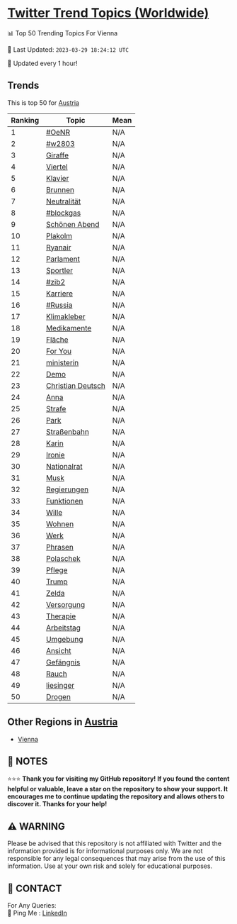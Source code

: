 [Twitter Trend Topics (Worldwide)](https://github.com/ErcinDedeoglu/Twitter-Trend-Topics)
==========


📊 Top 50 Trending Topics For Vienna

📆 Last Updated: `2023-03-29 18:24:12 UTC`

🔧 Updated every 1 hour!


## Trends

This is top 50 for [Austria](</Austria>)

| Ranking | Topic | Mean |
| ------- | ------------ | ------------ |
| 1 | [#OeNR](http://twitter.com/search?q=%23OeNR) | N/A |
| 2 | [#w2803](http://twitter.com/search?q=%23w2803) | N/A |
| 3 | [Giraffe](http://twitter.com/search?q=Giraffe) | N/A |
| 4 | [Viertel](http://twitter.com/search?q=Viertel) | N/A |
| 5 | [Klavier](http://twitter.com/search?q=Klavier) | N/A |
| 6 | [Brunnen](http://twitter.com/search?q=Brunnen) | N/A |
| 7 | [Neutralität](http://twitter.com/search?q=Neutralit%c3%a4t) | N/A |
| 8 | [#blockgas](http://twitter.com/search?q=%23blockgas) | N/A |
| 9 | [Schönen Abend](http://twitter.com/search?q=Sch%c3%b6nen+Abend) | N/A |
| 10 | [Plakolm](http://twitter.com/search?q=Plakolm) | N/A |
| 11 | [Ryanair](http://twitter.com/search?q=Ryanair) | N/A |
| 12 | [Parlament](http://twitter.com/search?q=Parlament) | N/A |
| 13 | [Sportler](http://twitter.com/search?q=Sportler) | N/A |
| 14 | [#zib2](http://twitter.com/search?q=%23zib2) | N/A |
| 15 | [Karriere](http://twitter.com/search?q=Karriere) | N/A |
| 16 | [#Russia](http://twitter.com/search?q=%23Russia) | N/A |
| 17 | [Klimakleber](http://twitter.com/search?q=Klimakleber) | N/A |
| 18 | [Medikamente](http://twitter.com/search?q=Medikamente) | N/A |
| 19 | [Fläche](http://twitter.com/search?q=Fl%c3%a4che) | N/A |
| 20 | [For You](http://twitter.com/search?q=For+You) | N/A |
| 21 | [ministerin](http://twitter.com/search?q=ministerin) | N/A |
| 22 | [Demo](http://twitter.com/search?q=Demo) | N/A |
| 23 | [Christian Deutsch](http://twitter.com/search?q=Christian+Deutsch) | N/A |
| 24 | [Anna](http://twitter.com/search?q=Anna) | N/A |
| 25 | [Strafe](http://twitter.com/search?q=Strafe) | N/A |
| 26 | [Park](http://twitter.com/search?q=Park) | N/A |
| 27 | [Straßenbahn](http://twitter.com/search?q=Stra%c3%9fenbahn) | N/A |
| 28 | [Karin](http://twitter.com/search?q=Karin) | N/A |
| 29 | [Ironie](http://twitter.com/search?q=Ironie) | N/A |
| 30 | [Nationalrat](http://twitter.com/search?q=Nationalrat) | N/A |
| 31 | [Musk](http://twitter.com/search?q=Musk) | N/A |
| 32 | [Regierungen](http://twitter.com/search?q=Regierungen) | N/A |
| 33 | [Funktionen](http://twitter.com/search?q=Funktionen) | N/A |
| 34 | [Wille](http://twitter.com/search?q=Wille) | N/A |
| 35 | [Wohnen](http://twitter.com/search?q=Wohnen) | N/A |
| 36 | [Werk](http://twitter.com/search?q=Werk) | N/A |
| 37 | [Phrasen](http://twitter.com/search?q=Phrasen) | N/A |
| 38 | [Polaschek](http://twitter.com/search?q=Polaschek) | N/A |
| 39 | [Pflege](http://twitter.com/search?q=Pflege) | N/A |
| 40 | [Trump](http://twitter.com/search?q=Trump) | N/A |
| 41 | [Zelda](http://twitter.com/search?q=Zelda) | N/A |
| 42 | [Versorgung](http://twitter.com/search?q=Versorgung) | N/A |
| 43 | [Therapie](http://twitter.com/search?q=Therapie) | N/A |
| 44 | [Arbeitstag](http://twitter.com/search?q=Arbeitstag) | N/A |
| 45 | [Umgebung](http://twitter.com/search?q=Umgebung) | N/A |
| 46 | [Ansicht](http://twitter.com/search?q=Ansicht) | N/A |
| 47 | [Gefängnis](http://twitter.com/search?q=Gef%c3%a4ngnis) | N/A |
| 48 | [Rauch](http://twitter.com/search?q=Rauch) | N/A |
| 49 | [liesinger](http://twitter.com/search?q=liesinger) | N/A |
| 50 | [Drogen](http://twitter.com/search?q=Drogen) | N/A |



## Other Regions in [Austria](</Austria>)

* [Vienna](</Austria/Vienna.md>)



## 📝 NOTES

⭐⭐⭐ **Thank you for visiting my GitHub repository! If you found the content helpful or valuable, leave a star on the repository to show your support. It encourages me to continue updating the repository and allows others to discover it. Thanks for your help!**


## ⚠️ WARNING

Please be advised that this repository is not affiliated with Twitter and the information provided is for informational purposes only. We are not responsible for any legal consequences that may arise from the use of this information. Use at your own risk and solely for educational purposes.


## 📨 CONTACT

 For Any Queries:  
            🏓 Ping Me : [LinkedIn](https://www.linkedin.com/in/ercindedeoglu/)

